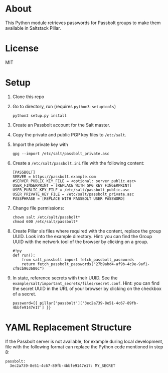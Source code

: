 # About
This Python module retrieves passwords for Passbolt groups to make them available in Saltstack Pillar.

# License
MIT

# Setup

1. Clone this repo 

2. Go to directory, run (requires `python3-setuptools`)
    ```
    python3 setup.py install
    ```

3. Create an Passbolt account for the Salt master.

4. Copy the private and public PGP key files to `/etc/salt`.

5. Import the private key with
    ```
    gpg --import /etc/salt/passbolt_private.asc
    ```

6. Create a `/etc/salt/passbolt.ini` file with the following content:
    ```
    [PASSBOLT]
    SERVER = https://passbolt.example.com
    #SERVER_PUBLIC_KEY_FILE = <optional: server_public.asc>
    USER_FINGERPRINT = [REPLACE WITH GPG KEY FINGERPRINT]
    USER_PUBLIC_KEY_FILE = /etc/salt/passbolt_public.asc
    USER_PRIVATE_KEY_FILE = /etc/salt/passbolt_private.asc
    PASSPHRASE = [REPLACE WITH PASSBOLT USER PASSWORD]
    ```

7. Change file permissions:
    ```
    chown salt /etc/salt/passbolt*
    chmod 600 /etc/salt/passbolt*
    ```

8. Create Pillar sls files where required with the content, replace the group UUID. Look into the example directory. Hint: you can find the Group UUID with the network tool of the browser by clicking on a group.
    ```
    #!py
    def run():
        from salt_passbolt import fetch_passbolt_passwords
        return fetch_passbolt_passwords("27b9abd4-af9b-4c9e-9af1-cf8cb963680c")
    ```

9. In state, reference secrets with their UUID. See the `example/salt/important_secrets/files/secret.conf`. Hint: you can find the secret UUID in the URL of your browser by clicking on the checkbox of a secret.
    ```
    password={{ pillar['passbolt']['3ec2a739-8e51-4c67-89fb-4bbfe9147e17'] }}
    ```

# YAML Replacement Structure

If the Passbolt server is not available, for example during local development, file with the following format can replace the Python code mentioned in step 8:
```
passbolt:
  3ec2a739-8e51-4c67-89fb-4bbfe9147e17: MY_SECRET
```
